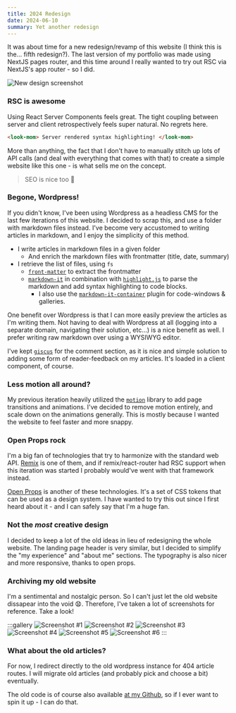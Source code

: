 ```yaml
---
title: 2024 Redesign
date: 2024-06-10
summary: Yet another redesign
---
```


It was about time for a new redesign/revamp of this website (I think this is the... fifth redesign?). The last version of my portfolio was made using NextJS pages router, and this time around I really wanted to try out RSC via NextJS's app router - so I did.

![New design screenshot](/24-website.jpg)

### RSC is awesome

Using React Server Components feels great. The tight coupling between server and client retrospectively feels super natural. No regrets here.

```html
<look-mom> Server rendered syntax highlighting! </look-mom>
```

More than anything, the fact that I don't have to manually stitch up lots of API calls (and deal with everything that comes with that) to create a simple website like this one - is what sells me on the concept.

> SEO is nice too 🙂

### Begone, Wordpress!

If you didn't know, I've been using Wordpress as a headless CMS for the last few iterations of this website. I decided to scrap this, and use a folder with markdown files instead. I've become very accustomed to writing articles in markdown, and I enjoy the simplicity of this method.

- I write articles in markdown files in a given folder
  - And enrich the markdown files with frontmatter (title, date, summary)
- I retrieve the list of files, using `fs`
  - [`front-matter`](https://www.npmjs.com/package/front-matter) to extract the frontmatter
  - [`markdown-it`](https://github.com/markdown-it/markdown-it) in combination with [`highlight.js`](https://highlightjs.org/) to parse the markdown and add syntax highlighting to code blocks.
    - I also use the [`markdown-it-container`](https://www.npmjs.com/package/markdown-it-container) plugin for code-windows & galleries.

One benefit over Wordpress is that I can more easily preview the articles as I'm writing them. Not having to deal with Wordpress at all (logging into a separate domain, navigating their solution, etc...) is a nice benefit as well. I prefer writing raw markdown over using a WYSIWYG editor.

I've kept [`giscus`](https://giscus.app/) for the comment section, as it is nice and simple solution to adding some form of reader-feedback on my articles. It's loaded in a client component, of course.

### Less motion all around?

My previous iteration heavily utilized the [`motion`](https://motion.dev/) library to add page transitions and animations. I've decided to remove motion entirely, and scale down on the animations generally. This is mostly because I wanted the website to feel faster and more snappy.

### Open Props rock

I'm a big fan of technologies that try to harmonize with the standard web API. [Remix](https://remix.run/) is one of them, and if remix/react-router had RSC support when this iteration was started I probably would've went with that framework instead.

[Open Props](https://open-props.style/) is another of these technologies. It's a set of CSS tokens that can be used as a design system. I have wanted to try this out since I first heard about it - and I can safely say that I'm a huge fan.

### Not the _most_ creative design

I decided to keep a lot of the old ideas in lieu of redesigning the whole website. The landing page header is very similar, but I decided to simplify the "my experience" and "about me" sections. The typography is also nicer and more responsive, thanks to open props.

### Archiving my old website

I'm a sentimental and nostalgic person. So I can't just let the old website dissapear into the void 😧. Therefore, I've taken a lot of screenshots for reference. Take a look!

:::gallery
![Screenshot #1](/old_website/1.jpg)
![Screenshot #2](/old_website/2.jpg)
![Screenshot #3](/old_website/3.jpg)
![Screenshot #4](/old_website/4.jpg)
![Screenshot #5](/old_website/5.jpg)
![Screenshot #6](/old_website/6.jpg)
:::

### What about the old articles?

For now, I redirect directly to the old wordpress instance for 404 article routes. I will migrate old articles (and probably pick and choose a bit) eventually.

The old code is of course also available [at my Github](https://github.com/imp-dance/haakon.dev-2022), so if I ever want to spin it up - I can do that.
